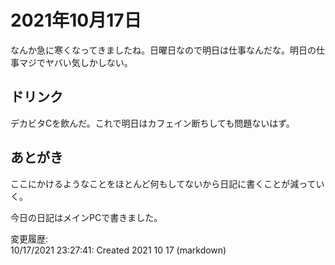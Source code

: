 # 2021年10月17日

なんか急に寒くなってきましたね。日曜日なので明日は仕事なんだな。明日の仕事マジでヤバい気しかしない。

## ドリンク

デカビタCを飲んだ。これで明日はカフェイン断ちしても問題ないはず。

## あとがき

ここにかけるようなことをほとんど何もしてないから日記に書くことが減っていく。

今日の日記はメインPCで書きました。

変更履歴:  
10/17/2021 23:27:41: Created 2021 10 17 (markdown)  
